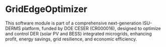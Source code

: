 # GridEdgeOptimizer
This software module is part of a comprehensive next-generation ISU-DERMS platform, funded by DOE CESER (CR000016), designed to optimize and control DER (solar PV and BESS) integrated microgrids, enhancing profit, energy savings, grid resilience, and economic efficiency.
